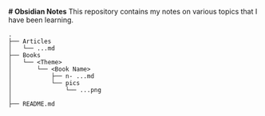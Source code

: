 **# Obsidian Notes**
This repository contains my notes on various topics that I have been learning.

```
.
├── Articles
│   └── ...md
├── Books
│   └── <Theme>
│       └── <Book Name>
│           ├── n- ...md
│           └── pics
│               └── ...png
│        
├── README.md

```